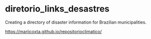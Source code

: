 # diretorio_links_desastres
Creating a directory of disaster information for Brazilian municipalities.

https://mariicoxta.github.io/repositorioclimatico/
